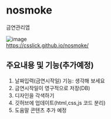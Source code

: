 # nosmoke
금연관리앱

![image](https://user-images.githubusercontent.com/24298382/174220541-7a88330a-b4ad-4691-a1d8-286b813d553a.png)  
https://csslick.github.io/nosmoke/

## 주요내용 및 기능(추가예정)
1. 날짜입력(금연시작일) 기능: 생각해 보세요
2. 금연시작일이 영구적으로 저장(DB)
3. 디자인을 각색하기
4. 깃허브에 업데이트(html,css,js 코드 분리)
5. 도움말 콘텐츠 추가 예정
